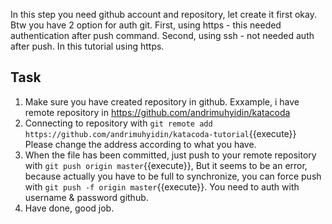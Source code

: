 In this step you need github account and repository, let create it first okay. Btw you have 2 option for auth git. First, using https - this needed authentication after push command. Second, using ssh - not needed auth after push. In this tutorial using https.

## Task
1. Make sure you have created repository in github. Exxample, i have remote repository in https://github.com/andrimuhyidin/katacoda
2. Connecting to repository with `git remote add https://github.com/andrimuhyidin/katacoda-tutorial`{{execute}} Please change the address according to what you have.
3. When the file has been committed, just push to your remote repository with `git push origin master`{{execute}}, But it seems to be an error, because actually you have to be full to synchronize, you can force push with `git push -f origin master`{{execute}}. You need to auth with username & password github.
4. Have done, good job.